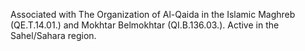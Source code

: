  Associated with The Organization of Al-Qaida in the Islamic Maghreb 
(QE.T.14.01.) and Mokhtar Belmokhtar (QI.B.136.03.). Active in the Sahel/Sahara
region. 

